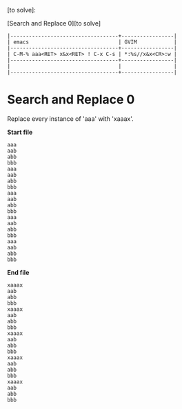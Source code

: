 ﻿[to solve]:

[Search and Replace 0][to solve]

```
|-----------------------------------+-----------------|
| emacs                             | GVIM            |
|-----------------------------------+-----------------|
| C-M-% aaa<RET> x&x<RET> ! C-x C-s | *:%s//x&x<CR>:w |
|-----------------------------------+-----------------|
|                                   |                 |
|-----------------------------------+-----------------|
```

# Search and Replace 0

Replace every instance of &#39;aaa&#39; with &#39;xaaax&#39;.

**Start file**

```
aaa
aab
abb
bbb
aaa
aab
abb
bbb
aaa
aab
abb
bbb
aaa
aab
abb
bbb
aaa
aab
abb
bbb
```

**End file**

```
xaaax
aab
abb
bbb
xaaax
aab
abb
bbb
xaaax
aab
abb
bbb
xaaax
aab
abb
bbb
xaaax
aab
abb
bbb
```
